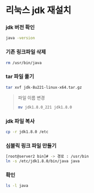 # 리눅스 jdk 재설치



### jdk 버전 확인

```bash
java -version
```



### 기존 링크파일 삭제

```bash
rm /usr/bin/java
```



### tar 파일 풀기

```bash
tar xvf jdk-8u221-linux-x64.tar.gz
```

> 파일 이름 변경
>
> ```bash
> mv jdk1.8.0_221 jdk1.8.0
> ```



### jdk 파일 복사

```bash
cp -r jdk1.8.0 /etc
```



### 심볼릭 링크 파일 만들기

```bash
[root@server2 bin]# -> 경로 : /usr/bin
ln -s /etc/jdk1.8.0/bin/java java
```



### 확인

```bash
ls -l java
```

